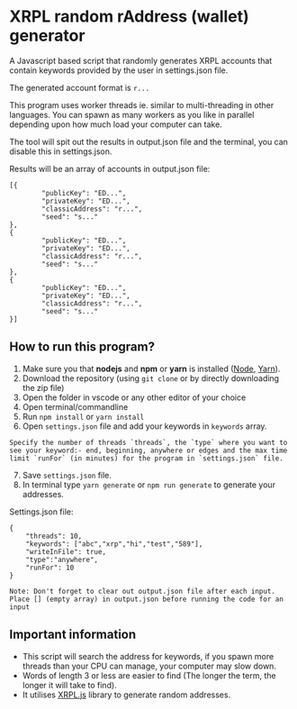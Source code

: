 # XRPL random rAddress (wallet) generator

A Javascript based script that randomly generates XRPL accounts that contain keywords provided by the user in settings.json file.

The generated account format is `r...`

This program uses worker threads ie. similar to multi-threading in other languages. You can spawn as many workers as you like in parallel depending upon how much load your computer can take.

The tool will spit out the results in output.json file and the terminal, you can disable this in settings.json.

Results will be an array of accounts in output.json file:

```
[{
        "publicKey": "ED...",
        "privateKey": "ED...",
        "classicAddress": "r...",
        "seed": "s..."
},
{
        "publicKey": "ED...",
        "privateKey": "ED...",
        "classicAddress": "r...",
        "seed": "s..."
},
{
        "publicKey": "ED...",
        "privateKey": "ED...",
        "classicAddress": "r...",
        "seed": "s..."
}]
```

## How to run this program?

1. Make sure you that **nodejs** and **npm** or **yarn** is installed ([Node](https://docs.npmjs.com/downloading-and-installing-node-js-and-npm), [Yarn](https://classic.yarnpkg.com/lang/en/docs/install/)).
2. Download the repository (using `git clone` or by directly downloading the zip file)
3. Open the folder in vscode or any other editor of your choice
4. Open terminal/commandline
4. Run `npm install` or `yarn install`
5. Open `settings.json` file and add your keywords in `keywords` array.
```
Specify the number of threads `threads`, the `type` where you want to see your keyword:- end, beginning, anywhere or edges and the max time limit `runFor` (in minutes) for the program in `settings.json` file.
```
7. Save `settings.json` file.
8. In terminal type `yarn generate` or `npm run generate` to generate your addresses.

Settings.json file:
```
{
    "threads": 10, 
    "keywords": ["abc","xrp","hi","test","589"], 
    "writeInFile": true,
    "type":"anywhere",
    "runFor": 10
}
```

`Note: Don't forget to clear out output.json file after each input. Place [] (empty array) in output.json before running the code for an input`

## Important information

- This script will search the address for keywords, if you spawn more threads than your CPU can manage, your computer may slow down.  
- Words of length 3 or less are easier to find (The longer the term, the longer it will take to find).
- It utilises [XRPL.js](https://github.com/XRPLF/xrpl.js) library to generate random addresses.
